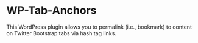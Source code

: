 WP-Tab-Anchors
==============

This WordPress plugin allows you to permalink (i.e., bookmark) to content on Twitter Bootstrap tabs via hash tag links.
